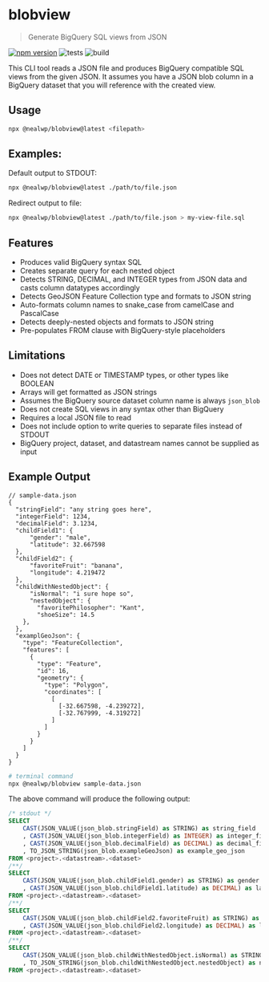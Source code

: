 # blobview  
> Generate BigQuery SQL views from JSON 

[![npm version](https://badgen.net/npm/v/@nealwp/blobview)](https://www.npmjs.com/package/@nealwp/blobview)
![tests](https://github.com/nealwp/blobview/actions/workflows/test.yml/badge.svg)
![build](https://github.com/nealwp/blobview/actions/workflows/build.yml/badge.svg)

This CLI tool reads a JSON file and produces BigQuery compatible SQL views from the given JSON. It assumes you have a JSON blob column in a BigQuery dataset that you will reference with the created view.

## Usage

```bash
npx @nealwp/blobview@latest <filepath> 
```

## Examples:
Default output to STDOUT:
```bash
npx @nealwp/blobview@latest ./path/to/file.json
```

Redirect output to file:
```bash
npx @nealwp/blobview@latest ./path/to/file.json > my-view-file.sql
```

## Features
* Produces valid BigQuery syntax SQL
* Creates separate query for each nested object
* Detects STRING, DECIMAL, and INTEGER types from JSON data and casts column datatypes accordingly
* Detects GeoJSON Feature Collection type and formats to JSON string
* Auto-formats column names to snake_case from camelCase and PascalCase
* Detects deeply-nested objects and formats to JSON string
* Pre-populates FROM clause with BigQuery-style placeholders

## Limitations
* Does not detect DATE or TIMESTAMP types, or other types like BOOLEAN
* Arrays will get formatted as JSON strings
* Assumes the BigQuery source dataset column name is always `json_blob`
* Does not create SQL views in any syntax other than BigQuery
* Requires a local JSON file to read
* Does not include option to write queries to separate files instead of STDOUT
* BigQuery project, dataset, and datastream names cannot be supplied as input

## Example Output

```jsonc
// sample-data.json
{
  "stringField": "any string goes here",
  "integerField": 1234,
  "decimalField": 3.1234,
  "childField1": {
      "gender": "male",
      "latitude": 32.667598
  },
  "childField2": {
      "favoriteFruit": "banana",
      "longitude": 4.219472
  },
  "childWithNestedObject": {
      "isNormal": "i sure hope so",
      "nestedObject": {
        "favoritePhilosopher": "Kant", 
        "shoeSize": 14.5
    },
  },
  "examplGeoJson": {
    "type": "FeatureCollection",
    "features": [
      {
        "type": "Feature",
        "id": 16,
        "geometry": {
          "type": "Polygon",
          "coordinates": [
            [
              [-32.667598, -4.239272],
              [-32.767999, -4.319272]
            ]
          ]
        }
      }
    ]
  }
}
```

```bash
# terminal command
npx @nealwp/blobview sample-data.json
```

The above command will produce the following output:

```sql
/* stdout */
SELECT
    CAST(JSON_VALUE(json_blob.stringField) as STRING) as string_field
    , CAST(JSON_VALUE(json_blob.integerField) as INTEGER) as integer_field
    , CAST(JSON_VALUE(json_blob.decimalField) as DECIMAL) as decimal_field
    , TO_JSON_STRING(json_blob.exampleGeoJson) as example_geo_json 
FROM <project>.<datastream>.<dataset>
/**/
SELECT
    CAST(JSON_VALUE(json_blob.childField1.gender) as STRING) as gender 
    , CAST(JSON_VALUE(json_blob.childField1.latitude) as DECIMAL) as latitude 
FROM <project>.<datastream>.<dataset>
/**/
SELECT
    CAST(JSON_VALUE(json_blob.childField2.favoriteFruit) as STRING) as favorite_fruit 
    , CAST(JSON_VALUE(json_blob.childField2.longitude) as DECIMAL) as longitude 
FROM <project>.<datastream>.<dataset>
/**/
SELECT
    CAST(JSON_VALUE(json_blob.childWithNestedObject.isNormal) as STRING) as is_normal 
    , TO_JSON_STRING(json_blob.childWithNestedObject.nestedObject) as nested_object 
FROM <project>.<datastream>.<dataset>
```
